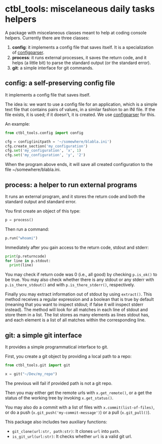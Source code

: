 # ctbl_tools: miscelaneous daily tasks helpers

A package with miscelaneous classes meant to help at coding console helpers. Currently there are three classes:

1. **config**: it implements a config file that saves itself. It is a specialization of [configparser](https://docs.python.org/3/library/configparser.html).
2. **process**: it runs external processes, it saves the return code, and it helps (a little bit) to parse the standard output (or the standard error).
3. **git**: a simple interface for git commands.

## config: a self-preserving config file

It implements a config file that saves itself.

The idea is: we want to use a config file for an application, which is a simple text file that contains pairs of values, in a similar fashion to an INI file. If the file exists, it is used; if it doesn't, it is created. We use [configparser](https://docs.python.org/3/library/configparser.html) for this.

An example:

```python
from ctbl_tools.config import config

cfg = config(initpath = '~/somewhere/blabla.ini')
cfg.create_section('my_configuration')
cfg.set('my_configuration', 'x', 1)
cfg.set('my_configuration', 'y', '2')
```

When the program above ends, it will save all created configuration to the file ~/somewhere/blabla.ini.

## process: a helper to run external programs

It runs an external program, and it stores the return code and both the standard output and standard error.

You first create an object of this type:
```python
p = process()
```

Then run a command:
```python
p.run("whoami")
```

Immediately after you gain access to the return code, stdout and stderr:
```python
print(p.returncode)
for line in p.stdout:
  print(line)
```

You may check if return code was 0 (i.e., all good) by checking `p.is_ok()` to be true. You may also check whether there is any stdout or any stderr with `p.is_there_stdout()` and with `p.is_there_stderr()`, respectively.

Finally you may extract information out of stdout by using `extract()`. This method receives a regular expression and a boolean that is true by default (meaning that you want to inspect stdout; if false it will inspect stderr instead). The method will look for all matches in each line of stdout and store them in a list. The list stores as many elements as lines stdout has, and each element is a list of all matches within the corresponding line.

## git: a simple git interface

It provides a simple programmatical interface to git.

First, you create a git object by providing a local path to a repo:

```python
from ctbl_tools.git import git

x = git("~/Dev/my_repo")
```
The previous will fail if provided path is not a git repo.

Then you may either get the remote urls with `x.get_remote()`, or a get the status of the working tree by invoking `x.get_status()`.

You may also do a commit with a list of files with `x.commit(list-of-files)`, or do a push (`x.git_push('my-commit-message')`) or a pull (`x.git_pull()`).

This package also includes two auxiliary functions:

* `git_clone(url:str, path:str)`: It clones `url` into `path`.
* `is_git_url(url:str)`: It checks whether `url` is a valid git url.
